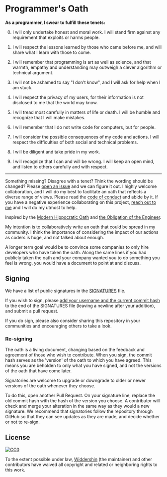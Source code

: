 # Programmer's Oath

**As a programmer, I swear to fulfill these tenets:**

0. I will only undertake honest and moral work. I will stand firm against any requirement that exploits or harms people.

1. I will respect the lessons learned by those who came before me, and will share what I learn with those to come.

2. I will remember that programming is art as well as science, and that warmth, empathy and understanding may outweigh a clever algorithm or technical argument.

3. I will not be ashamed to say "I don't know", and I will ask for help when I am stuck.

4. I will respect the privacy of my users, for their information is not disclosed to me that the world may know.

5. I will tread most carefully in matters of life or death. I will be humble and recognize that I will make mistakes.

6. I will remember that I do not write code for computers, but for people.

7. I will consider the possible consequences of my code and actions. I will respect the difficulties of both social and technical problems.

8. I will be diligent and take pride in my work.

9. I will recognize that I can and will be wrong. I will keep an open mind, and listen to others carefully and with respect.


------

Something missing? Disagree with a tenet? Think the wording should be changed? Please [open an issue](https://github.com/Widdershin/programmers-oath/issues/new) and we can figure it out. I highly welcome collaboration, and I will do my best to facilitate an oath that reflects a diverse range of views. Please read the [code of conduct](https://github.com/Widdershin/programmers-oath/blob/master/CODE_OF_CONDUCT.md) and abide by it. If you have a negative experience collaborating on this project, [reach out to me](mailto:ncwjohnstone@gmail) and I will do my utmost to help.

Inspired by the [Modern Hippocratic Oath](https://en.wikipedia.org/wiki/Hippocratic_Oath#Modern_version) and [the Obligation of the Engineer](https://en.wikipedia.org/wiki/Engineer's_Ring#The_Obligation_of_The_Engineer).

My intention is to collaboratively write an oath that could be spread in my community. I think the importance of considering the impact of our actions as coders is huge, and not talked about enough.

A longer term goal would be to convince some companies to only hire developers who have taken the oath. Along the same lines if you had publicly taken the oath and your company wanted you to do something you feel is wrong, you would have a document to point at and discuss.

## Signing

We have a list of public signatures in the [SIGNATURES](https://github.com/Widdershin/programmers-oath/blob/master/SIGNATURES) file.

If you wish to sign, please [add your username and the current commit hash](https://github.com/Widdershin/programmers-oath/edit/master/SIGNATURES) to the end of the SIGNATURES file (leaving a newline after your addition), and submit a pull request.

If you do sign, please also consider sharing this repository in your communities and encouraging others to take a look.

### Re-signing

The oath is a living document, changing based on the feedback and agreement of those who wish to contribute. When you sign, the commit hash serves as the 'version' of the oath to which you have agreed. This means you are beholden to only what you have signed, and not the versions of the oath that have come later.

Signatories are welcome to upgrade or downgrade to older or newer versions of the oath whenever they choose.

To do this, open another Pull Request. On your signature line, replace the old commit hash with the hash of the version you choose. A contributor will check and merge your alteration in the same way as they would a new signature. We recommend that signatories follow the repository through GitHub so that they can see updates as they are made, and decide whether or not to re-sign.

## License

[![CC0](http://i.creativecommons.org/p/zero/1.0/88x31.png)](LICENSE)

To the extent possible under law, [Widdershin](https://github.com/Widdershin) (the maintainer) and other contributors have waived all copyright and related or neighboring rights to this work.
